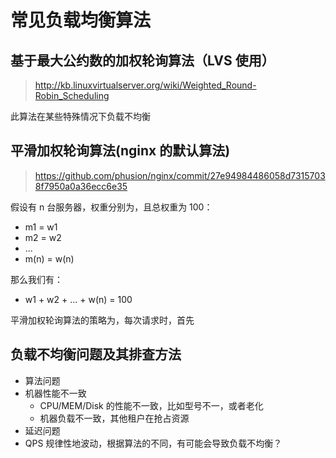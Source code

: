 # 常见负载均衡算法

## 基于最大公约数的加权轮询算法（LVS 使用）

>http://kb.linuxvirtualserver.org/wiki/Weighted_Round-Robin_Scheduling

此算法在某些特殊情况下负载不均衡

## 平滑加权轮询算法(nginx 的默认算法)

>https://github.com/phusion/nginx/commit/27e94984486058d73157038f7950a0a36ecc6e35

假设有 n 台服务器，权重分别为，且总权重为 100：

- m1 = w1
- m2 = w2
- ...
- m(n) = w(n)

那么我们有：

- w1 + w2 + ... + w(n) = 100

平滑加权轮询算法的策略为，每次请求时，首先


## 负载不均衡问题及其排查方法

- 算法问题
- 机器性能不一致
  - CPU/MEM/Disk 的性能不一致，比如型号不一，或者老化
  - 机器负载不一致，其他租户在抢占资源
- 延迟问题
- QPS 规律性地波动，根据算法的不同，有可能会导致负载不均衡？
